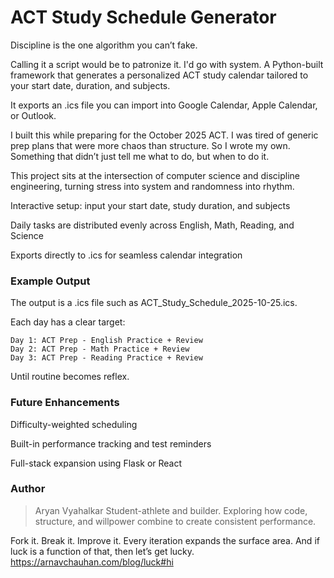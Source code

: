 # ACT Study Schedule Generator

Discipline is the one algorithm you can’t fake.

Calling it a script would be to patronize it. I'd go with system.
A Python-built framework that generates a personalized ACT study calendar tailored to your start date, duration, and subjects.

It exports an .ics file you can import into Google Calendar, Apple Calendar, or Outlook.

I built this while preparing for the October 2025 ACT. I was tired of generic prep plans that were more chaos than structure. So I wrote my own. Something that didn’t just tell me what to do, but when to do it.

This project sits at the intersection of computer science and discipline engineering, turning stress into system and randomness into rhythm.

Interactive setup: input your start date, study duration, and subjects

Daily tasks are distributed evenly across English, Math, Reading, and Science

Exports directly to .ics for seamless calendar integration

### Example Output
The output is a .ics file such as ACT_Study_Schedule_2025-10-25.ics.

Each day has a clear target:
```
Day 1: ACT Prep - English Practice + Review  
Day 2: ACT Prep - Math Practice + Review  
Day 3: ACT Prep - Reading Practice + Review  
```

Until routine becomes reflex.

### Future Enhancements

Difficulty-weighted scheduling

Built-in performance tracking and test reminders

Full-stack expansion using Flask or React

### Author
> Aryan Vyahalkar
> Student-athlete and builder.
> Exploring how code, structure, and willpower combine to create consistent performance.

Fork it. Break it. Improve it.
Every iteration expands the surface area. And if luck is a function of that, then let’s get lucky.
https://arnavchauhan.com/blog/luck#hi
